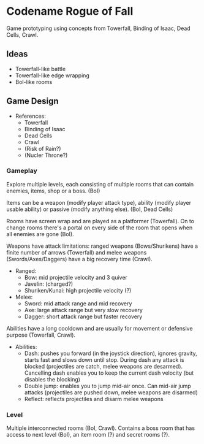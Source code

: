 # Codename Rogue of Fall

Game prototyping using concepts from Towerfall, Binding of Isaac, Dead Cells,
Crawl.

## Ideas

- Towerfall-like battle
- Towerfall-like edge wrapping
- BoI-like rooms

## Game Design

- References:
  - Towerfall
  - Binding of Isaac
  - Dead Cells
  - Crawl
  - (Risk of Rain?)
  - (Nucler Throne?)

### Gameplay

Explore multiple levels, each consisting of multiple rooms that can contain
enemies, items, shop or a boss. (BoI)

Items can be a weapon (modify player attack type), ability (modify player usable
ability) or passive (modify anything else). (BoI, Dead Cells)

Rooms have screen wrap and are played as a platformer (Towerfall). On to change
rooms there's a portal on every side of the room that opens when all enemies are
gone (BoI).

Weapons have attack limitations: ranged weapons (Bows/Shurikens) have a finite
number of arrows (Towerfall) and melee weapons (Swords/Axes/Daggers) have a big
recovery time (Crawl).
- Ranged:
  - Bow: mid projectile velocity and 3 quiver
  - Javelin: (charged?)
  - Shuriken/Kunai: high projectile velocity (?)
- Melee:
  - Sword: mid attack range and mid recovery
  - Axe: large attack range but very slow recovery
  - Dagger: short attack range but faster recovery

Abilities have a long cooldown and are usually for movement or defensive
purpose (Towerfall, Crawl).

- Abilities:
  - Dash: pushes you forward (in the joystick direction), ignores gravity, starts
      fast and slows down until stop. During dash any attack is blocked
      (projectiles are catch, melee weapons are desarmed). Cancelling dash enables
      you to keep the current dash velocity (but disables the blocking)
  - Double jump: enables you to jump mid-air once. Can mid-air jump attacks
      (projectiles are pushed down, melee weapons are disarmed)
  - Reflect: reflects projectiles and disarm melee weapons

### Level

Multiple interconnected rooms (BoI, Crawl). Contains a boss room that has access
to next level (BoI), an item room (?) and secret rooms (?).
